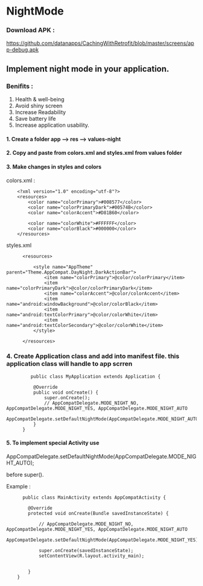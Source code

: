 # NightMode



### Download APK : 

https://github.com/datanapps/CachingWithRetrofit/blob/master/screens/app-debug.apk

## Implement night mode in your application.

### Benifits :

1. Health & well-being 
2. Avoid shiny screen
3. Increase Readability
4. Save battery life
5. Increase application usability.



#### 1. Create a folder app --> res --> values-night

#### 2. Copy and paste from  colors.xml and styles.xml from values folder

#### 3. Make changes in styles and colors

colors.xml : 

        <?xml version="1.0" encoding="utf-8"?>
        <resources>
            <color name="colorPrimary">#008577</color>
            <color name="colorPrimaryDark">#00574B</color>
            <color name="colorAccent">#D81B60</color>

            <color name="colorWhite">#FFFFFF</color>
            <color name="colorBlack">#000000</color>
        </resources>
styles.xml

          <resources>

              <style name="AppTheme" parent="Theme.AppCompat.DayNight.DarkActionBar">
                  <item name="colorPrimary">@color/colorPrimary</item>
                  <item name="colorPrimaryDark">@color/colorPrimaryDark</item>
                  <item name="colorAccent">@color/colorAccent</item>
                  <item name="android:windowBackground">@color/colorBlack</item>
                  <item name="android:textColorPrimary">@color/colorWhite</item>
                  <item name="android:textColorSecondary">@color/colorWhite</item>
              </style>

          </resources>

   ### 4. Create Application class and add into manifest file. this application class will handle to app scrren
   
   
             public class MyApplication extends Application {

              @Override
              public void onCreate() {
                  super.onCreate();
                  // AppCompatDelegate.MODE_NIGHT_NO,   AppCompatDelegate.MODE_NIGHT_YES, AppCompatDelegate.MODE_NIGHT_AUTO
                  AppCompatDelegate.setDefaultNightMode(AppCompatDelegate.MODE_NIGHT_AUTO);
              }
          }

#### 5. To implement special Activity use

  AppCompatDelegate.setDefaultNightMode(AppCompatDelegate.MODE_NIGHT_AUTO);
  
  before super().
  
  Example : 
  
          public class MainActivity extends AppCompatActivity {

            @Override
            protected void onCreate(Bundle savedInstanceState) {

                // AppCompatDelegate.MODE_NIGHT_NO,   AppCompatDelegate.MODE_NIGHT_YES, AppCompatDelegate.MODE_NIGHT_AUTO
                AppCompatDelegate.setDefaultNightMode(AppCompatDelegate.MODE_NIGHT_YES);

                super.onCreate(savedInstanceState);
                setContentView(R.layout.activity_main);


            }
        }




